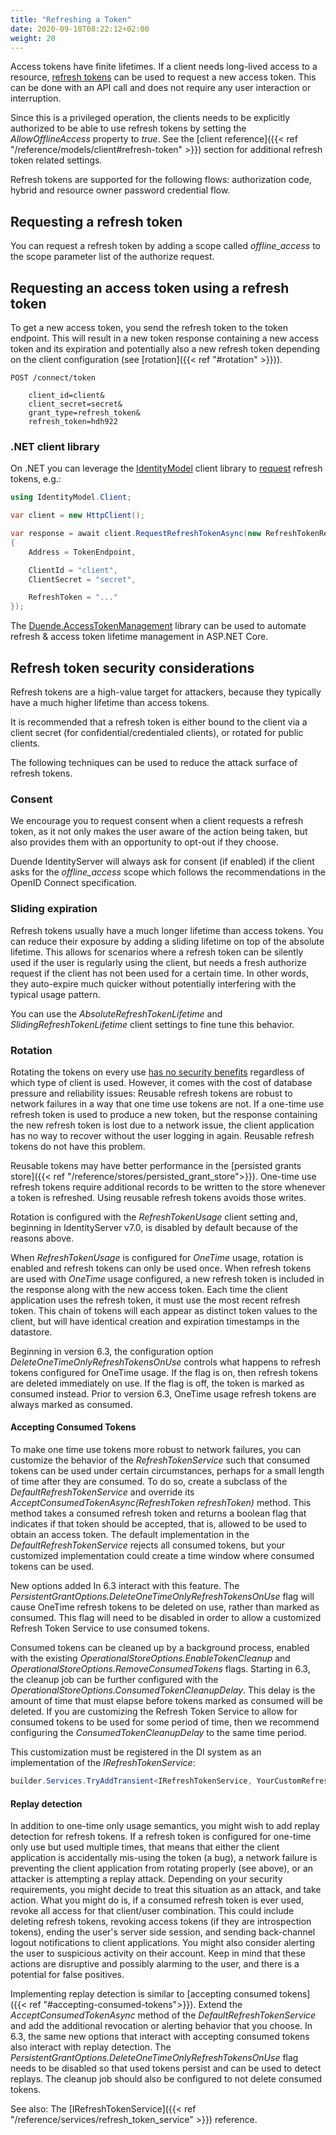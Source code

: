```yaml
---
title: "Refreshing a Token"
date: 2020-09-10T08:22:12+02:00
weight: 20
---
```


Access tokens have finite lifetimes. If a client needs long-lived access to a resource, [refresh tokens](https://datatracker.ietf.org/doc/html/rfc6749#section-1.5) can be used to request a new access token. This can be done with an API call and does not require any user interaction or interruption.

Since this is a privileged operation, the clients needs to be explicitly authorized to be able to use refresh tokens by setting the *AllowOfflineAccess* property to *true*. See the [client reference]({{< ref "/reference/models/client#refresh-token" >}}) section for additional refresh token related settings.

Refresh tokens are supported for the following flows: authorization code, hybrid and resource owner password credential flow.

## Requesting a refresh token
You can request a refresh token by adding a scope called *offline_access* to the scope parameter list of the authorize request.

## Requesting an access token using a refresh token
To get a new access token, you send the refresh token to the token endpoint.
This will result in a new token response containing a new access token and its expiration and potentially also a new refresh token depending on the client configuration (see [rotation]({{< ref "#rotation" >}})).

```
POST /connect/token

    client_id=client&
    client_secret=secret&
    grant_type=refresh_token&
    refresh_token=hdh922
```

### .NET client library
On .NET you can leverage the [IdentityModel](https://identitymodel.readthedocs.io) client library to [request](https://identitymodel.readthedocs.io/en/latest/client/token.html) refresh tokens, e.g.:

```cs
using IdentityModel.Client;

var client = new HttpClient();

var response = await client.RequestRefreshTokenAsync(new RefreshTokenRequest
{
    Address = TokenEndpoint,

    ClientId = "client",
    ClientSecret = "secret",

    RefreshToken = "..."
});
```

The [Duende.AccessTokenManagement](https://github.com/DuendeSoftware/Duende.AccessTokenManagement/wiki) library can be used to automate refresh & access token lifetime management in ASP.NET Core.

## Refresh token security considerations
Refresh tokens are a high-value target for attackers, because they typically have a much higher lifetime than access tokens.

It is recommended that a refresh token is either bound to the client via a client secret (for confidential/credentialed clients), or rotated for public clients.

The following techniques can be used to reduce the attack surface of refresh tokens.

### Consent
We encourage you to request consent when a client requests a refresh token, as it not only makes the user aware of the action being taken, but also provides them with an opportunity to opt-out if they choose.

Duende IdentityServer will always ask for consent (if enabled) if the client asks for the *offline_access* scope which follows the recommendations in the OpenID Connect specification.

### Sliding expiration
Refresh tokens usually have a much longer lifetime than access tokens. You can reduce their exposure by adding a sliding lifetime on top of the absolute lifetime. This allows for scenarios where a refresh token can be silently used if the user is regularly using the client, but needs a fresh authorize request if the client has not been used for a certain time. In other words, they auto-expire much quicker without potentially interfering with the typical usage pattern.

You can use the *AbsoluteRefreshTokenLifetime* and *SlidingRefreshTokenLifetime* client settings to fine tune this behavior.

### Rotation
Rotating the tokens on every use [has no security benefits](https://blog.duendesoftware.com/posts/20240405_refresh_token_reuse/) regardless of which type of client is used. However, it comes with the cost of database pressure and reliability issues: Reusable refresh tokens are robust to network failures in a way that one time use tokens are not. If a one-time use refresh token is used to produce a new token, but the response containing the new refresh token is lost due to a network issue, the client application has no way to recover without the user logging in again. Reusable refresh tokens do not have this problem.

Reusable tokens may have better performance in the [persisted grants store]({{< ref "/reference/stores/persisted_grant_store">}}). One-time use refresh tokens require additional records to be written to the store whenever a token is refreshed. Using reusable refresh tokens avoids those writes.

Rotation is configured with the *RefreshTokenUsage* client setting and, beginning in IdentityServer v7.0, is disabled by default because of the reasons above.

When *RefreshTokenUsage* is configured for *OneTime* usage, rotation is enabled and refresh tokens can only be used once. When refresh tokens are used with *OneTime* usage configured, a new refresh token is included in the response along with the new access token. Each time the client application uses the refresh token, it must use the most recent refresh token. This chain of tokens will each appear as distinct token values to the client, but will have identical creation and expiration timestamps in the datastore.

Beginning in version 6.3, the configuration option *DeleteOneTimeOnlyRefreshTokensOnUse* controls what happens to refresh tokens configured for OneTime usage. If the flag is on, then refresh tokens are deleted immediately on use. If the flag is off, the token is marked as consumed instead. Prior to version 6.3, OneTime usage refresh tokens are always marked as consumed.

#### Accepting Consumed Tokens
To make one time use tokens more robust to network failures, you can customize the behavior of the *RefreshTokenService* such that consumed tokens can be used under certain circumstances, perhaps for a small length of time after they are consumed. To do so, create a subclass of the *DefaultRefreshTokenService* and override its *AcceptConsumedTokenAsync(RefreshToken refreshToken)* method. This method takes a consumed refresh token and returns a boolean flag that indicates if that token should be accepted, that is, allowed to be used to obtain an access token. The default implementation in the *DefaultRefreshTokenService* rejects all consumed tokens, but your customized implementation could create a time window where consumed tokens can be used.

New options added In 6.3 interact with this feature. The *PersistentGrantOptions.DeleteOneTimeOnlyRefreshTokensOnUse* flag will cause OneTime refresh tokens to be deleted on use, rather than marked as consumed. This flag will need to be disabled in order to allow a customized Refresh Token Service to use consumed tokens. 

Consumed tokens can be cleaned up by a background process, enabled with the existing *OperationalStoreOptions.EnableTokenCleanup* and *OperationalStoreOptions.RemoveConsumedTokens* flags. Starting in 6.3, the cleanup job can be further configured with the *OperationalStoreOptions.ConsumedTokenCleanupDelay*. This delay is the amount of time that must elapse before tokens marked as consumed will be deleted. If you are customizing the Refresh Token Service to allow for consumed tokens to be used for some period of time, then we recommend configuring the *ConsumedTokenCleanupDelay* to the same time period.

This customization must be registered in the DI system as an implementation of the *IRefreshTokenService*:

```C#
builder.Services.TryAddTransient<IRefreshTokenService, YourCustomRefreshTokenService>();
```

#### Replay detection
In addition to one-time only usage semantics, you might wish to add replay detection for refresh tokens. If a refresh token is configured for one-time only use but used multiple times, that means that either the client application is accidentally mis-using the token (a bug), a network failure is preventing the client application from rotating properly (see above), or an attacker is attempting a replay attack. Depending on your security requirements, you might decide to treat this situation as an attack, and take action. What you might do is, if a consumed refresh token is ever used, revoke all access for that client/user combination. This could include deleting refresh tokens, revoking access tokens (if they are introspection tokens), ending the user's server side session, and sending back-channel logout notifications to client applications. You might also consider alerting the user to suspicious activity on their account. Keep in mind that these actions are disruptive and possibly alarming to the user, and there is a potential for false positives.

Implementing replay detection is similar to [accepting consumed tokens]({{< ref "#accepting-consumed-tokens">}}). Extend the *AcceptConsumedTokenAsync* method of the *DefaultRefreshTokenService* and add the additional revocation or alerting behavior that you choose. In 6.3, the same new options that interact with accepting consumed tokens also interact with replay detection. The *PersistentGrantOptions.DeleteOneTimeOnlyRefreshTokensOnUse* flag needs to be disabled so that used tokens persist and can be used to detect replays. The cleanup job should also be configured to not delete consumed tokens.

See also: The [IRefreshTokenService]({{< ref "/reference/services/refresh_token_service" >}}) reference.

